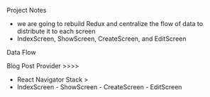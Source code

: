 Project Notes
- we are going to rebuild Redux and centralize the flow of data to distribute it to each screen
- IndexScreen, ShowScreen, CreateScreen, and EditScreen

Data Flow

Blog Post Provider >>>>
- React Navigator Stack >
- IndexScreen - ShowScreen - CreateScreen - EditScreen
